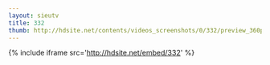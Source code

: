 ```yaml
---
layout: sieutv
title: 332
thumb: http://hdsite.net/contents/videos_screenshots/0/332/preview_360p.mp4.jpg
---
```

{% include iframe src='http://hdsite.net/embed/332' %}
 
